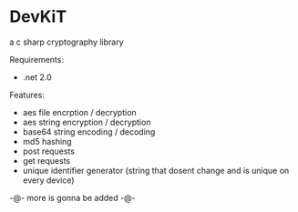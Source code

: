 # DevKiT
a c sharp cryptography library

Requirements:
* .net 2.0

Features:
* aes file encrption / decryption
* aes string encryption / decryption
* base64 string encoding / decoding
* md5 hashing
* post requests
* get requests
* unique identifier generator (string that dosent change and is unique on every device)

-@- more is gonna be added -@-
